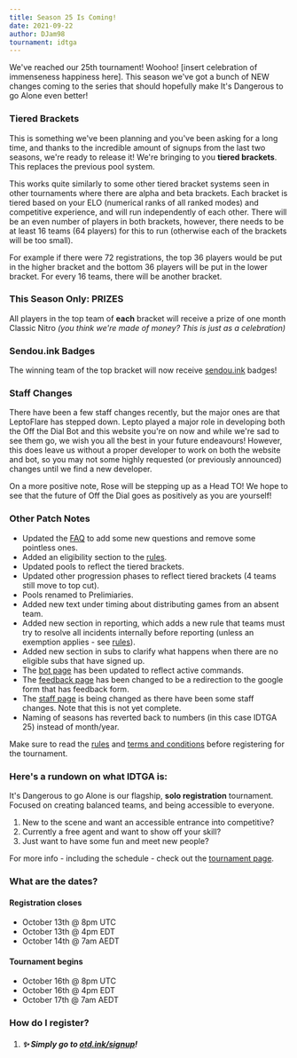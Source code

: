 ```yaml
---
title: Season 25 Is Coming!
date: 2021-09-22
author: DJam98
tournament: idtga
---
```


We've reached our 25th tournament! Woohoo! [insert celebration of immenseness happiness here]. This season we've got a bunch of NEW changes coming to the series that should hopefully make It's Dangerous to go Alone even better!

### Tiered Brackets
This is something we've been planning and you've been asking for a long time, and thanks to the incredible amount of signups from the last two seasons, we're ready to release it! We're bringing to you **tiered brackets**. This replaces the previous pool system.

This works quite similarly to some other tiered bracket systems seen in other tournaments where there are alpha and beta brackets. Each bracket is tiered based on your ELO (numerical ranks of all ranked modes) and competitive experience, and will run independently of each other. There will be an even number of players in both brackets, however, there needs to be at least 16 teams (64 players) for this to run (otherwise each of the brackets will be too small).

For example if there were 72 registrations, the top 36 players would be put in the higher bracket and the bottom 36 players will be put in the lower bracket. For every 16 teams, there will be another bracket.

### This Season Only: PRIZES
All players in the top team of **each** bracket will receive a prize of one month Classic Nitro *(you think we're made of money? This is just as a celebration)*

### Sendou.ink Badges
The winning team of the top bracket will now receive [sendou.ink](https://sendou.ink) badges!

### Staff Changes
There have been a few staff changes recently, but the major ones are that LeptoFlare has stepped down. Lepto played a major role in developing both the Off the Dial Bot and this website you're on now and while we're sad to see them go, we wish you all the best in your future endeavours! However, this does leave us without a proper developer to work on both the website and bot, so you may not some highly requested (or previously announced) changes until we find a new developer.

On a more positive note, Rose will be stepping up as a Head TO! We hope to see that the future of Off the Dial goes as positively as you are yourself!

### Other Patch Notes
- Updated the [FAQ](https://otd.ink/faq) to add some new questions and remove some pointless ones.
- Added an eligibility section to the [rules](https://otd.ink/idtga/rules).
- Updated pools to reflect the tiered brackets.
- Updated other progression phases to reflect tiered brackets (4 teams still move to top cut).
- Pools renamed to Prelimiaries.
- Added new text under timing about distributing games from an absent team.
- Added new section in reporting, which adds a new rule that teams must try to resolve all incidents internally before reporting (unless an exemption applies - see [rules](https://otd.ink/idtga/rules)).
- Added new section in subs to clarify what happens when there are no eligible subs that have signed up.
- The [bot page](https://otd.ink/bot) has been updated to reflect active commands.
- The [feedback page](https://otd.ink/feedback) has been changed to be a redirection to the google form that has feedback form.
- The [staff page](https://otd.ink/staff) is being changed as there have been some staff changes. Note that this is not yet complete.
- Naming of seasons has reverted back to numbers (in this case IDTGA 25) instead of month/year.

Make sure to read the [rules](https://otd.ink/idtga/rules) and [terms and conditions](https://otd.ink/legal) before registering for the tournament.

### Here's a rundown on what IDTGA is:
It's Dangerous to go Alone is our flagship, **solo registration** tournament. Focused on creating balanced teams, and being accessible to everyone.

1. New to the scene and want an accessible entrance into competitive?
2. Currently a free agent and want to show off your skill?
3. Just want to have some fun and meet new people?

For more info - including the schedule - check out the [tournament page](https://otd.ink/idtga).

### What are the dates?
#### Registration closes
- October 13th @ 8pm UTC
- October 13th @ 4pm EDT
- October 14th @ 7am AEDT

#### Tournament begins
- October 16th @ 8pm UTC
- October 16th @ 4pm EDT
- October 17th @ 7am AEDT

### How do I register?
1. ##### :sparkles: Simply go to [otd.ink/signup](https://otd.ink/signup)!
